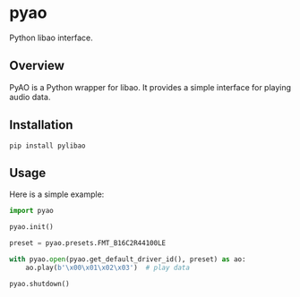 # pyao

Python libao interface.

## Overview

PyAO is a Python wrapper for libao. It provides a simple interface for playing audio data.

## Installation

```
pip install pylibao
```

## Usage

Here is a simple example:

```python
import pyao

pyao.init()

preset = pyao.presets.FMT_B16C2R44100LE

with pyao.open(pyao.get_default_driver_id(), preset) as ao:
    ao.play(b'\x00\x01\x02\x03')  # play data

pyao.shutdown()
```